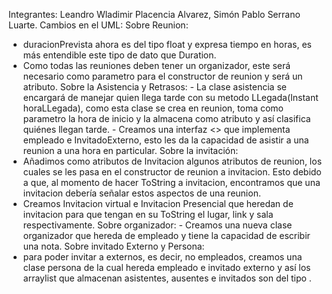 Integrantes: Leandro Wladimir Placencia Alvarez, Simón Pablo Serrano Luarte.
Cambios en el UML:
   Sobre Reunion:
   - duracionPrevista ahora es del tipo float y expresa tiempo en horas, es más entendible este tipo de dato que Duration.
   - Como todas las reuniones deben tener un organizador, este será necesario como parametro para el constructor de reunion y será un atributo.
   Sobre la Asistencia y Retrasos:
    - La clase asistencia se encargará de manejar quien llega tarde con su metodo LLegada(Instant horaLLegada), como esta clase se crea en reunion, toma como parametro la hora de inicio y
     la almacena como atributo y así clasifica quiénes llegan tarde.
    - Creamos una interfaz <<asistible>> que implementa empleado e InvitadoExterno, esto les da la capacidad de asistir a una reunion a una hora en particular.
   Sobre la invitación:
   - Añadimos como atributos  de Invitacion algunos atributos de reunion, los cuales se les pasa en el constructor de reunion a invitacion.
     Esto debido a que, al momento de hacer ToString a invitacion, encontramos que una invitacion debería señalar estos aspectos de una reunion.
   - Creamos Invitacion virtual e Invitacion Presencial que heredan de invitacion para que tengan en su ToString el lugar, link y sala respectivamente.
   Sobre organizador:
    - Creamos una nueva clase organizador que hereda de empleado y tiene la capacidad de escribir una nota.
   Sobre invitado Externo y Persona:
   - para poder invitar a externos, es decir, no empleados, creamos una clase persona de la cual hereda empleado e invitado externo y así los arraylist que almacenan asistentes, ausentes e
     invitados son del tipo <Persona>.


